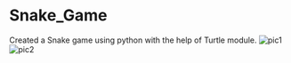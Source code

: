 # Snake_Game
Created a Snake game using python with the help of Turtle module.
![pic1](https://github.com/Swe-vijay-negi07/Snake_Game/assets/111790656/637b993d-5d72-40a3-8af0-b3dcf982a63c)
![pic2](https://github.com/Swe-vijay-negi07/Snake_Game/assets/111790656/da6d455b-a26f-45cf-a42c-ff04b33b4bae)
